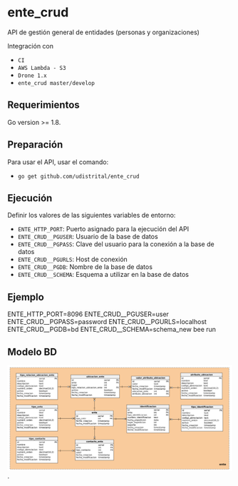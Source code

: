 # ente_crud
API de gestión general de entidades (personas y organizaciones)

Integración con

 - `CI`
 - `AWS Lambda - S3`
 - `Drone 1.x`
 - `ente_crud master/develop`

## Requerimientos
Go version >= 1.8.

## Preparación
Para usar el API, usar el comando:

 - `go get github.com/udistrital/ente_crud`

## Ejecución
Definir los valores de las siguientes variables de entorno:

 - `ENTE_HTTP_PORT`: Puerto asignado para la ejecución del API
 - `ENTE_CRUD__PGUSER`: Usuario de la base de datos
 - `ENTE_CRUD__PGPASS`: Clave del usuario para la conexión a la base de datos  
 - `ENTE_CRUD__PGURLS`: Host de conexión
 - `ENTE_CRUD__PGDB`: Nombre de la base de datos
 - `ENTE_CRUD__SCHEMA`: Esquema a utilizar en la base de datos

## Ejemplo
ENTE_HTTP_PORT=8096 ENTE_CRUD__PGUSER=user ENTE_CRUD__PGPASS=password ENTE_CRUD__PGURLS=localhost ENTE_CRUD__PGDB=bd ENTE_CRUD__SCHEMA=schema_new bee run

## Modelo BD
![image](https://github.com/udistrital/ente_crud/blob/develop/modelo_ente_crud.png).
